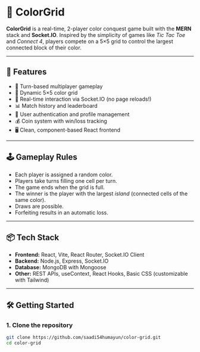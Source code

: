 # 🎨 ColorGrid

**ColorGrid** is a real-time, 2-player color conquest game built with the **MERN** stack and **Socket.IO**. Inspired by the simplicity of games like *Tic Tac Toe* and *Connect 4*, players compete on a 5×5 grid to control the largest connected block of their color.

---

## 🚀 Features

- 🧠 Turn-based multiplayer gameplay
- 🎨 Dynamic 5×5 color grid
- 🔗 Real-time interaction via Socket.IO (no page reloads!)
- 📊 Match history and leaderboard
- 🧍 User authentication and profile management
- 💰 Coin system with win/loss tracking
- 🖥️ Clean, component-based React frontend

---

## 🕹️ Gameplay Rules

- Each player is assigned a random color.
- Players take turns filling one cell per turn.
- The game ends when the grid is full.
- The winner is the player with the largest *island* (connected cells of the same color).
- Draws are possible.
- Forfeiting results in an automatic loss.

---

## 📦 Tech Stack

- **Frontend:** React, Vite, React Router, Socket.IO Client
- **Backend:** Node.js, Express, Socket.IO
- **Database:** MongoDB with Mongoose
- **Other:** REST APIs, useContext, React Hooks, Basic CSS (customizable with Tailwind)

---

## 🛠️ Getting Started

### 1. Clone the repository
```bash
git clone https://github.com/saadi54humayun/color-grid.git
cd color-grid

